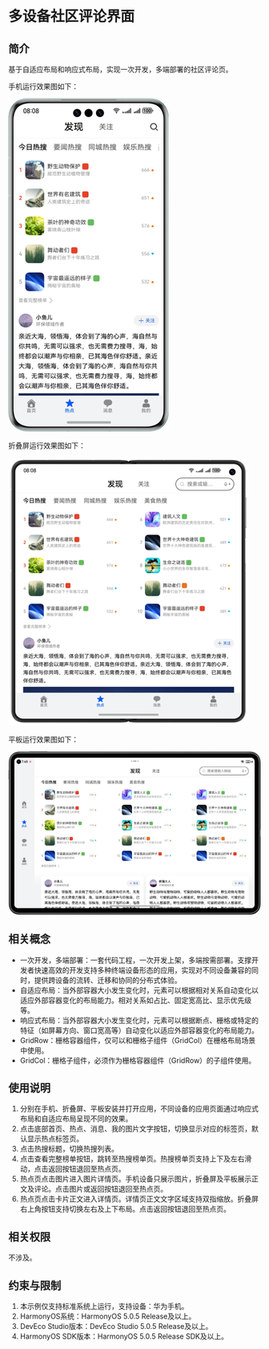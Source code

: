 # 多设备社区评论界面

## 简介

基于自适应布局和响应式布局，实现一次开发，多端部署的社区评论页。

手机运行效果图如下：

![](screenshots/device/phone.png)

折叠屏运行效果图如下：

![](screenshots/device/foldable.png)

平板运行效果图如下：

![](screenshots/device/pad.png)

## 相关概念

- 一次开发，多端部署：一套代码工程，一次开发上架，多端按需部署。支撑开发者快速高效的开发支持多种终端设备形态的应用，实现对不同设备兼容的同时，提供跨设备的流转、迁移和协同的分布式体验。
- 自适应布局：当外部容器大小发生变化时，元素可以根据相对关系自动变化以适应外部容器变化的布局能力。相对关系如占比、固定宽高比、显示优先级等。
- 响应式布局：当外部容器大小发生变化时，元素可以根据断点、栅格或特定的特征（如屏幕方向、窗口宽高等）自动变化以适应外部容器变化的布局能力。
- GridRow：栅格容器组件，仅可以和栅格子组件（GridCol）在栅格布局场景中使用。
- GridCol：栅格子组件，必须作为栅格容器组件（GridRow）的子组件使用。

## 使用说明

1. 分别在手机、折叠屏、平板安装并打开应用，不同设备的应用页面通过响应式布局和自适应布局呈现不同的效果。
2. 点击底部首页、热点、消息、我的图片文字按钮，切换显示对应的标签页，默认显示热点标签页。
3. 点击热搜标题，切换热搜列表。
4. 点击查看完整榜单按钮，跳转至热搜榜单页。热搜榜单页支持上下及左右滑动，点击返回按钮退回至热点页。
5. 热点页点击图片进入图片详情页。手机设备只展示图片，折叠屏及平板展示正文及评论。点击图片或返回按钮退回至热点页。
6. 热点页点击卡片正文进入详情页。详情页正文文字区域支持双指缩放。折叠屏右上角按钮支持切换左右及上下布局。点击返回按钮退回至热点页。

## 相关权限

不涉及。

## 约束与限制

1. 本示例仅支持标准系统上运行，支持设备：华为手机。
2. HarmonyOS系统：HarmonyOS 5.0.5 Release及以上。
3. DevEco Studio版本：DevEco Studio 5.0.5 Release及以上。
4. HarmonyOS SDK版本：HarmonyOS 5.0.5 Release SDK及以上。
